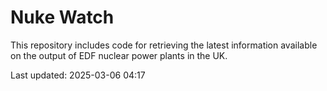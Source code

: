 # Nuke Watch

This repository includes code for retrieving the latest information available on the output of EDF nuclear power plants in the UK.

Last updated: 2025-03-06 04:17